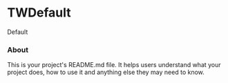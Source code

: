 TWDefault
=========

Default

### About

This is your project's README.md file. It helps users understand what your
project does, how to use it and anything else they may need to know.
